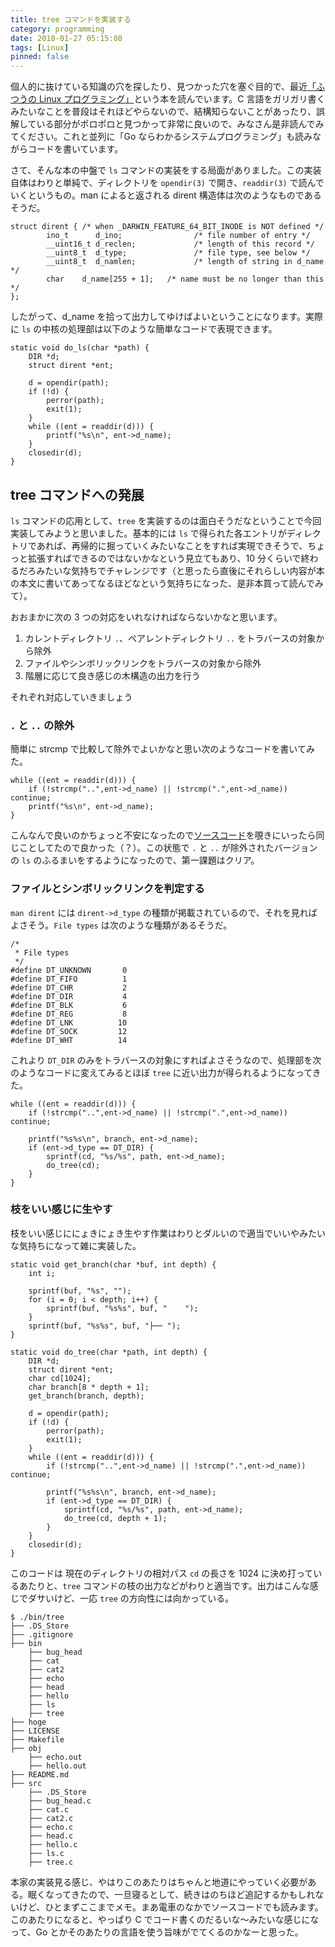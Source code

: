 ```yaml
---
title: tree コマンドを実装する
category: programming
date: 2018-01-27 05:15:08
tags: [Linux]
pinned: false
---
```


個人的に抜けている知識の穴を探したり、見つかった穴を塞ぐ目的で、最近[「ふつうの Linux プログラミング」](http://amzn.to/2DFrgQV)という本を読んでいます。C 言語をガリガリ書くみたいなことを普段はそれほどやらないので、結構知らないことがあったり、誤解している部分がポロポロと見つかって非常に良いので、みなさん是非読んでみてください。これと並列に「Go ならわかるシステムプログラミング」も読みながらコードを書いています。

さて、そんな本の中盤で `ls` コマンドの実装をする局面がありました。この実装自体はわりと単純で、ディレクトリを `opendir(3)` で開き、`readdir(3)` で読んでいくというもの。man によると返される dirent 構造体は次のようなものであるそうだ。

```
struct dirent { /* when _DARWIN_FEATURE_64_BIT_INODE is NOT defined */
        ino_t      d_ino;                /* file number of entry */
        __uint16_t d_reclen;             /* length of this record */
        __uint8_t  d_type;               /* file type, see below */
        __uint8_t  d_namlen;             /* length of string in d_name */
        char    d_name[255 + 1];   /* name must be no longer than this */
};
```

したがって、d_name を拾って出力してゆけばよいということになります。実際に `ls` の中核の処理部は以下のような簡単なコードで表現できます。

```
static void do_ls(char *path) {
    DIR *d;
    struct dirent *ent;

    d = opendir(path);
    if (!d) {
        perror(path);
        exit(1);
    }
    while ((ent = readdir(d))) {
        printf("%s\n", ent->d_name);
    }
    closedir(d);
}
```

## tree コマンドへの発展

`ls` コマンドの応用として、`tree` を実装するのは面白そうだなということで今回実装してみようと思いました。基本的には `ls` で得られた各エントリがディレクトリであれば、再帰的に掘っていくみたいなことをすれば実現できそうで、ちょっと拡張すればできるのではないかなという見立てもあり、10 分くらいで終わるだろみたいな気持ちでチャレンジです（と思ったら直後にそれらしい内容が本の本文に書いてあってなるほどなという気持ちになった、是非本買って読んでみて）。

おおまかに次の 3 つの対応をいれなければならないかなと思います。

1. カレントディレクトリ `.`、ペアレントディレクトリ `..` をトラバースの対象から除外
2. ファイルやシンボリックリンクをトラバースの対象から除外
3. 階層に応じて良き感じの木構造の出力を行う

それぞれ対応していきましょう

### `.` と `..` の除外

簡単に strcmp で比較して除外でよいかなと思い次のようなコードを書いてみた。

```
while ((ent = readdir(d))) {
    if (!strcmp("..",ent->d_name) || !strcmp(".",ent->d_name)) continue;
    printf("%s\n", ent->d_name);
}
```

こんなんで良いのかちょっと不安になったので[ソースコード](https://github.com/nodakai/tree-command/blob/master/tree.c#L692-L707)を覗きにいったら同じことしてたので良かった（？）。この状態で `.` と `..` が除外されたバージョンの `ls` のふるまいをするようになったので、第一課題はクリア。

### ファイルとシンボリックリンクを判定する

`man dirent` には `dirent->d_type` の種類が掲載されているので、それを見ればよさそう。`File types` は次のような種類があるそうだ。

```
/*
 * File types
 */
#define DT_UNKNOWN       0
#define DT_FIFO          1
#define DT_CHR           2
#define DT_DIR           4
#define DT_BLK           6
#define DT_REG           8
#define DT_LNK          10
#define DT_SOCK         12
#define DT_WHT          14
```

これより `DT_DIR` のみをトラバースの対象にすればよさそうなので、処理部を次のようなコードに変えてみるとほぼ `tree` に近い出力が得られるようになってきた。

```
while ((ent = readdir(d))) {
    if (!strcmp("..",ent->d_name) || !strcmp(".",ent->d_name)) continue;

    printf("%s%s\n", branch, ent->d_name);
    if (ent->d_type == DT_DIR) {
        sprintf(cd, "%s/%s", path, ent->d_name);
        do_tree(cd);
    }
}
```

### 枝をいい感じに生やす

枝をいい感じににょきにょき生やす作業はわりとダルいので適当でいいやみたいな気持ちになって雑に実装した。

```
static void get_branch(char *buf, int depth) {
    int i;

    sprintf(buf, "%s", "");
    for (i = 0; i < depth; i++) {
        sprintf(buf, "%s%s", buf, "    ");
    }
    sprintf(buf, "%s%s", buf, "├── ");
}

static void do_tree(char *path, int depth) {
    DIR *d;
    struct dirent *ent;
    char cd[1024];
    char branch[8 * depth + 1];
    get_branch(branch, depth);

    d = opendir(path);
    if (!d) {
        perror(path);
        exit(1);
    }
    while ((ent = readdir(d))) {
        if (!strcmp("..",ent->d_name) || !strcmp(".",ent->d_name)) continue;

        printf("%s%s\n", branch, ent->d_name);
        if (ent->d_type == DT_DIR) {
            sprintf(cd, "%s/%s", path, ent->d_name);
            do_tree(cd, depth + 1);
        }
    }
    closedir(d);
}
```

このコードは 現在のディレクトリの相対パス `cd` の長さを 1024 に決め打っているあたりと、`tree` コマンドの枝の出力などがわりと適当です。出力はこんな感じでダサいけど、一応 `tree` の方向性には向かっている。

```
$ ./bin/tree
├── .DS_Store
├── .gitignore
├── bin
    ├── bug_head
    ├── cat
    ├── cat2
    ├── echo
    ├── head
    ├── hello
    ├── ls
    ├── tree
├── hoge
├── LICENSE
├── Makefile
├── obj
    ├── echo.out
    ├── hello.out
├── README.md
├── src
    ├── .DS_Store
    ├── bug_head.c
    ├── cat.c
    ├── cat2.c
    ├── echo.c
    ├── head.c
    ├── hello.c
    ├── ls.c
    ├── tree.c
```

本家の実装見る感じ、やはりこのあたりはちゃんと地道にやっていく必要がある。眠くなってきたので、一旦寝るとして、続きはのちほど追記するかもしれないけど、ひとまずここまでメモ。まあ電車のなかでソースコードでも読みます。このあたりになると、やっぱり C でコード書くのだるいな〜みたいな感じになって、Go とかそのあたりの言語を使う旨味がでてくるのかなーと思った。
